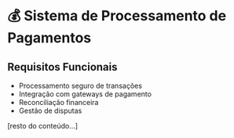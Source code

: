 # 💰 Sistema de Processamento de Pagamentos

## Requisitos Funcionais

- Processamento seguro de transações
- Integração com gateways de pagamento
- Reconciliação financeira
- Gestão de disputas

[resto do conteúdo...]